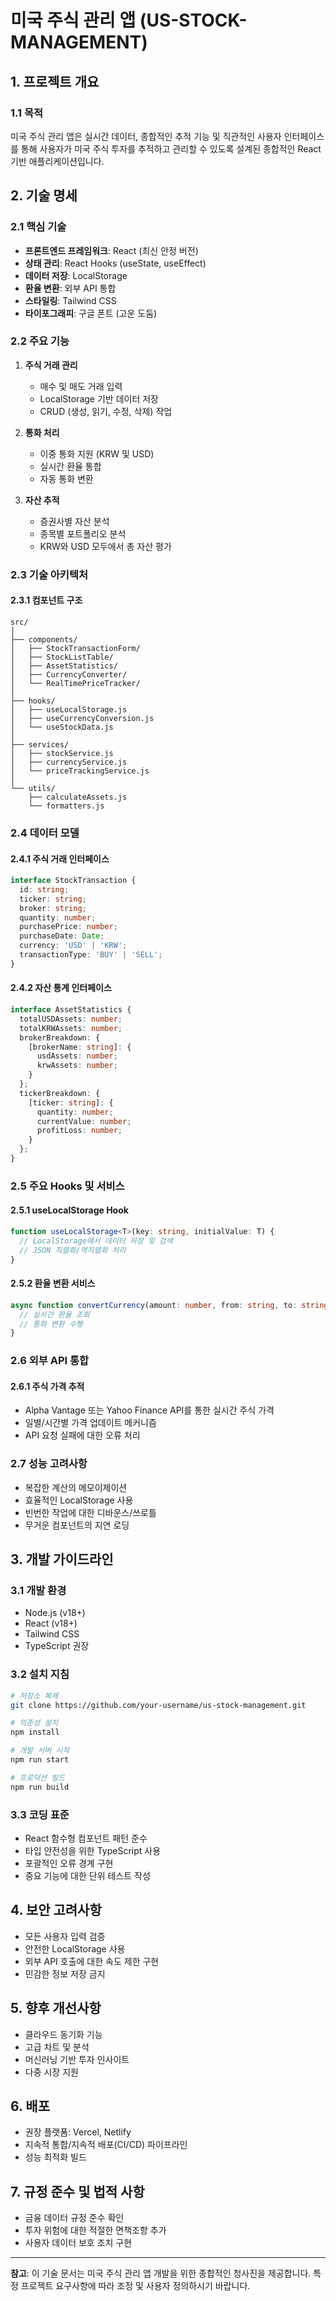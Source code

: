 # 미국 주식 관리 앱 (US-STOCK-MANAGEMENT)

## 1. 프로젝트 개요

### 1.1 목적
미국 주식 관리 앱은 실시간 데이터, 종합적인 추적 기능 및 직관적인 사용자 인터페이스를 통해 사용자가 미국 주식 투자를 추적하고 관리할 수 있도록 설계된 종합적인 React 기반 애플리케이션입니다.

## 2. 기술 명세

### 2.1 핵심 기술
- **프론트엔드 프레임워크**: React (최신 안정 버전)
- **상태 관리**: React Hooks (useState, useEffect)
- **데이터 저장**: LocalStorage
- **환율 변환**: 외부 API 통합
- **스타일링**: Tailwind CSS
- **타이포그래피**: 구글 폰트 (고운 도둠)

### 2.2 주요 기능
1. **주식 거래 관리**
   - 매수 및 매도 거래 입력
   - LocalStorage 기반 데이터 저장
   - CRUD (생성, 읽기, 수정, 삭제) 작업

2. **통화 처리**
   - 이중 통화 지원 (KRW 및 USD)
   - 실시간 환율 통합
   - 자동 통화 변환

3. **자산 추적**
   - 증권사별 자산 분석
   - 종목별 포트폴리오 분석
   - KRW와 USD 모두에서 총 자산 평가

### 2.3 기술 아키텍처

#### 2.3.1 컴포넌트 구조
```
src/
│
├── components/
│   ├── StockTransactionForm/
│   ├── StockListTable/
│   ├── AssetStatistics/
│   ├── CurrencyConverter/
│   └── RealTimePriceTracker/
│
├── hooks/
│   ├── useLocalStorage.js
│   ├── useCurrencyConversion.js
│   └── useStockData.js
│
├── services/
│   ├── stockService.js
│   ├── currencyService.js
│   └── priceTrackingService.js
│
└── utils/
    ├── calculateAssets.js
    └── formatters.js
```

### 2.4 데이터 모델

#### 2.4.1 주식 거래 인터페이스
```typescript
interface StockTransaction {
  id: string;
  ticker: string;
  broker: string;
  quantity: number;
  purchasePrice: number;
  purchaseDate: Date;
  currency: 'USD' | 'KRW';
  transactionType: 'BUY' | 'SELL';
}
```

#### 2.4.2 자산 통계 인터페이스
```typescript
interface AssetStatistics {
  totalUSDAssets: number;
  totalKRWAssets: number;
  brokerBreakdown: {
    [brokerName: string]: {
      usdAssets: number;
      krwAssets: number;
    }
  };
  tickerBreakdown: {
    [ticker: string]: {
      quantity: number;
      currentValue: number;
      profitLoss: number;
    }
  };
}
```

### 2.5 주요 Hooks 및 서비스

#### 2.5.1 useLocalStorage Hook
```typescript
function useLocalStorage<T>(key: string, initialValue: T) {
  // LocalStorage에서 데이터 저장 및 검색
  // JSON 직렬화/역직렬화 처리
}
```

#### 2.5.2 환율 변환 서비스
```typescript
async function convertCurrency(amount: number, from: string, to: string): Promise<number> {
  // 실시간 환율 조회
  // 통화 변환 수행
}
```

### 2.6 외부 API 통합

#### 2.6.1 주식 가격 추적
- Alpha Vantage 또는 Yahoo Finance API를 통한 실시간 주식 가격
- 일별/시간별 가격 업데이트 메커니즘
- API 요청 실패에 대한 오류 처리

### 2.7 성능 고려사항
- 복잡한 계산의 메모이제이션
- 효율적인 LocalStorage 사용
- 빈번한 작업에 대한 디바운스/쓰로틀
- 무거운 컴포넌트의 지연 로딩

## 3. 개발 가이드라인

### 3.1 개발 환경
- Node.js (v18+)
- React (v18+)
- Tailwind CSS
- TypeScript 권장

### 3.2 설치 지침
```bash
# 저장소 복제
git clone https://github.com/your-username/us-stock-management.git

# 의존성 설치
npm install

# 개발 서버 시작
npm run start

# 프로덕션 빌드
npm run build
```

### 3.3 코딩 표준
- React 함수형 컴포넌트 패턴 준수
- 타입 안전성을 위한 TypeScript 사용
- 포괄적인 오류 경계 구현
- 중요 기능에 대한 단위 테스트 작성

## 4. 보안 고려사항
- 모든 사용자 입력 검증
- 안전한 LocalStorage 사용
- 외부 API 호출에 대한 속도 제한 구현
- 민감한 정보 저장 금지

## 5. 향후 개선사항
- 클라우드 동기화 기능
- 고급 차트 및 분석
- 머신러닝 기반 투자 인사이트
- 다중 시장 지원

## 6. 배포
- 권장 플랫폼: Vercel, Netlify
- 지속적 통합/지속적 배포(CI/CD) 파이프라인
- 성능 최적화 빌드

## 7. 규정 준수 및 법적 사항
- 금융 데이터 규정 준수 확인
- 투자 위험에 대한 적절한 면책조항 추가
- 사용자 데이터 보호 조치 구현

---

**참고**: 이 기술 문서는 미국 주식 관리 앱 개발을 위한 종합적인 청사진을 제공합니다. 특정 프로젝트 요구사항에 따라 조정 및 사용자 정의하시기 바랍니다. 